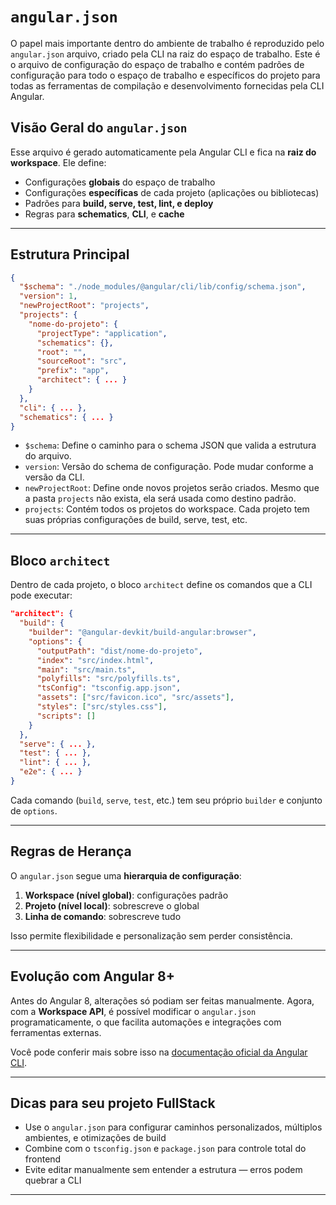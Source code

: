 # `angular.json`

O papel mais importante dentro do ambiente de trabalho é reproduzido pelo `angular.json` arquivo, criado pela CLI na raiz do espaço de trabalho. Este é o arquivo de configuração do espaço de trabalho e contém padrões de configuração para todo o espaço de trabalho e específicos do projeto para todas as ferramentas de compilação e desenvolvimento fornecidas pela CLI Angular.

## Visão Geral do `angular.json`

Esse arquivo é gerado automaticamente pela Angular CLI e fica na **raiz do workspace**. Ele define:

- Configurações **globais** do espaço de trabalho
- Configurações **específicas** de cada projeto (aplicações ou bibliotecas)
- Padrões para **build, serve, test, lint, e deploy**
- Regras para **schematics**, **CLI**, e **cache**

---

## Estrutura Principal

```json
{
  "$schema": "./node_modules/@angular/cli/lib/config/schema.json",
  "version": 1,
  "newProjectRoot": "projects",
  "projects": {
    "nome-do-projeto": {
      "projectType": "application",
      "schematics": {},
      "root": "",
      "sourceRoot": "src",
      "prefix": "app",
      "architect": { ... }
    }
  },
  "cli": { ... },
  "schematics": { ... }
}
```

- `$schema`: Define o caminho para o schema JSON que valida a estrutura do arquivo.
- `version`: Versão do schema de configuração. Pode mudar conforme a versão da CLI.
- `newProjectRoot`: Define onde novos projetos serão criados. Mesmo que a pasta `projects` não exista, ela será usada como destino padrão.
- `projects`: Contém todos os projetos do workspace. Cada projeto tem suas próprias configurações de build, serve, test, etc.

---

## Bloco `architect`

Dentro de cada projeto, o bloco `architect` define os comandos que a CLI pode executar:

```json
"architect": {
  "build": {
    "builder": "@angular-devkit/build-angular:browser",
    "options": {
      "outputPath": "dist/nome-do-projeto",
      "index": "src/index.html",
      "main": "src/main.ts",
      "polyfills": "src/polyfills.ts",
      "tsConfig": "tsconfig.app.json",
      "assets": ["src/favicon.ico", "src/assets"],
      "styles": ["src/styles.css"],
      "scripts": []
    }
  },
  "serve": { ... },
  "test": { ... },
  "lint": { ... },
  "e2e": { ... }
}
```

Cada comando (`build`, `serve`, `test`, etc.) tem seu próprio `builder` e conjunto de `options`.

---

## Regras de Herança

O `angular.json` segue uma **hierarquia de configuração**:

1. **Workspace (nível global)**: configurações padrão
2. **Projeto (nível local)**: sobrescreve o global
3. **Linha de comando**: sobrescreve tudo

Isso permite flexibilidade e personalização sem perder consistência.

---

## Evolução com Angular 8+

Antes do Angular 8, alterações só podiam ser feitas manualmente. Agora, com a **Workspace API**, é possível modificar o `angular.json` programaticamente, o que facilita automações e integrações com ferramentas externas.

Você pode conferir mais sobre isso na [documentação oficial da Angular CLI](https://angular.dev/reference/configs/workspace-config).

---

## Dicas para seu projeto FullStack

- Use o `angular.json` para configurar caminhos personalizados, múltiplos ambientes, e otimizações de build
- Combine com o `tsconfig.json` e `package.json` para controle total do frontend
- Evite editar manualmente sem entender a estrutura — erros podem quebrar a CLI

---
